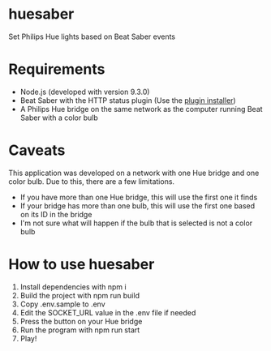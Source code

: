 # huesaber
Set Philips Hue lights based on Beat Saber events

# Requirements
* Node.js (developed with version 9.3.0)
* Beat Saber with the HTTP status plugin (Use the [plugin installer](https://www.modsaber.org/))
* A Philips Hue bridge on the same network as the computer running Beat Saber with a color bulb

# Caveats
This application was developed on a network with one Hue bridge and one color bulb. Due to this, there are a few limitations.

* If you have more than one Hue bridge, this will use the first one it finds
* If your bridge has more than one bulb, this will use the first one based on its ID in the bridge
* I'm not sure what will happen if the bulb that is selected is not a color bulb

# How to use huesaber
1. Install dependencies with npm i
2. Build the project with npm run build
3. Copy .env.sample to .env
4. Edit the SOCKET_URL value in the .env file if needed
5. Press the button on your Hue bridge
6. Run the program with npm run start
7. Play!
